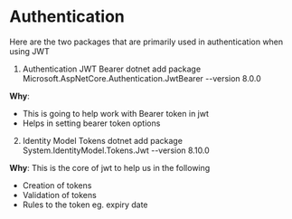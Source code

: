 # Authentication
Here are the two packages that are primarily used in authentication when using JWT

1. Authentication JWT Bearer
dotnet add package Microsoft.AspNetCore.Authentication.JwtBearer --version 8.0.0

**Why**: 
- This is going to help work with Bearer token in jwt
- Helps in setting bearer token options

2. Identity Model Tokens
dotnet add package System.IdentityModel.Tokens.Jwt --version 8.10.0

**Why**: This is the core of jwt to help us in the following
- Creation of tokens
- Validation of tokens
- Rules to the token eg. expiry date